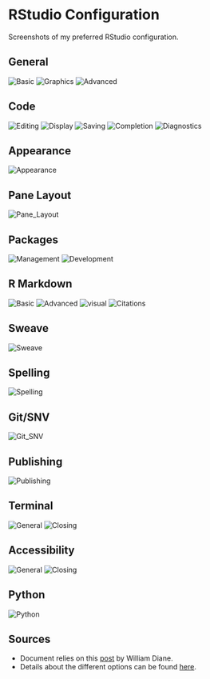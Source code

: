 RStudio Configuration
================

Screenshots of my preferred RStudio configuration.

## General

![Basic](img/rstudio_configuration_general_basic.PNG)
![Graphics](img/rstudio_configuration_general_graphics.PNG)
![Advanced](img/rstudio_configuration_general_advanced.PNG)

## Code

![Editing](img/rstudio_configuration_code_editing.PNG)
![Display](img/rstudio_configuration_code_display.PNG)
![Saving](img/rstudio_configuration_code_saving.PNG)
![Completion](img/rstudio_configuration_code_completion.PNG)
![Diagnostics](img/rstudio_configuration_code_diagnostics.PNG)

## Appearance

![Appearance](img/rstudio_configuration_appearance.PNG)

## Pane Layout

![Pane\_Layout](img/rstudio_configuration_panelayout.PNG)

## Packages

![Management](img/rstudio_configuration_packages_management.PNG)
![Development](img/rstudio_configuration_packages_development.PNG)

## R Markdown

![Basic](img/rstudio_configuration_rmarkdown_basic.PNG)
![Advanced](img/rstudio_configuration_rmarkdown_advanced.PNG)
![visual](img/rstudio_configuration_rmarkdown_visual.PNG)
![Citations](img/rstudio_configuration_rmarkdown_citations.PNG)

## Sweave

![Sweave](img/rstudio_configuration_sweave.PNG)

## Spelling

![Spelling](img/rstudio_configuration_spelling.PNG)

## Git/SNV

![Git\_SNV](img/rstudio_configuration_gitsvn.PNG)

## Publishing

![Publishing](img/rstudio_configuration_publishing.PNG)

## Terminal

![General](img/rstudio_configuration_terminal_general.PNG)
![Closing](img/rstudio_configuration_terminal_closing.PNG)

## Accessibility

![General](img/rstudio_configuration_accessibility_general.PNG)
![Closing](img/rstudio_configuration_accessibility_announcements.PNG)

## Python

![Python](img/rstudio_configuration_python.PNG)

## Sources

-   Document relies on this
    [post](https://drdoane.com/my-rstudio-configuration/) by William
    Diane.
-   Details about the different options can be found
    [here](https://support.rstudio.com/hc/en-us/articles/200549016-Customizing-RStudio).
